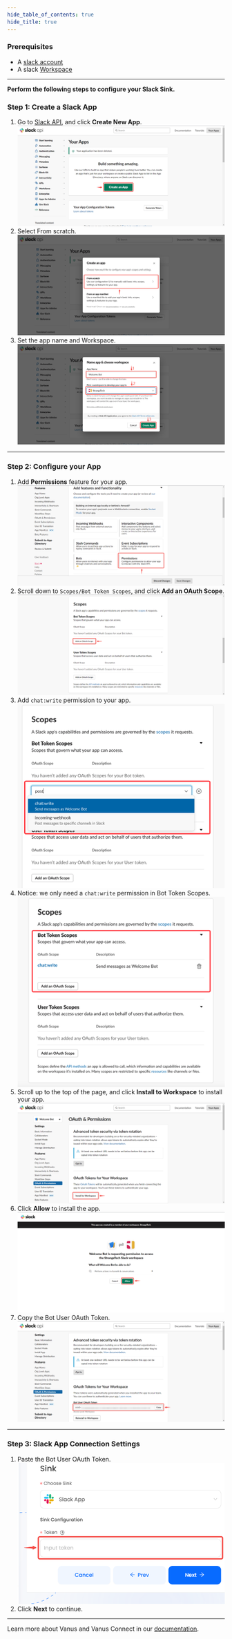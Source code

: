 ```yaml
--- 
hide_table_of_contents: true
hide_title: true
---
```


### Prerequisites

- A [slack account](https://slack.com)
- A slack [Workspace](https://slack.com/help/articles/206845317-Create-a-Slack-workspace)

---

**Perform the following steps to configure your Slack Sink.**

### Step 1: Create a Slack App
1. Go to [Slack API](https://api.slack.com/apps), and click **Create New App**.
![img.png](images/create%20app.png)
2. Select From scratch.
![img_1.png](images/from%20scratch.png)
3. Set the app name and Workspace.
![img_2.png](images/create%20app2.png)


---

### Step 2: Configure your App
1. Add **Permissions** feature for your app.
![img_3.png](images/permissions.png)
2. Scroll down to `Scopes/Bot Token Scopes`, and click **Add an OAuth Scope**.
![img_4.png](images/add%20auth%20scope.png)
3. Add `chat:write` permission to your app.
![img_5.png](images/img_5.png)
4. Notice: we only need a `chat:write` permission in Bot Token Scopes.
![img_6.png](images/img_6.png)
5. Scroll up to the top of the page, and click **Install to Workspace** to install your app.
![img_7.png](images/install%20to%20workspace.png)
6. Click **Allow** to install the app.
![img_8.png](images/allow.png)
7. Copy the Bot User OAuth Token.
 ![img_9.png](images/copy%20token.png)

---

### Step 3: Slack App Connection Settings
1. Paste the Bot User OAuth Token.
![img_10.png](images/input%20token.png)
2. Click **Next** to continue.

---

Learn more about Vanus and Vanus Connect in our [documentation](https://docs.vanus.ai).
